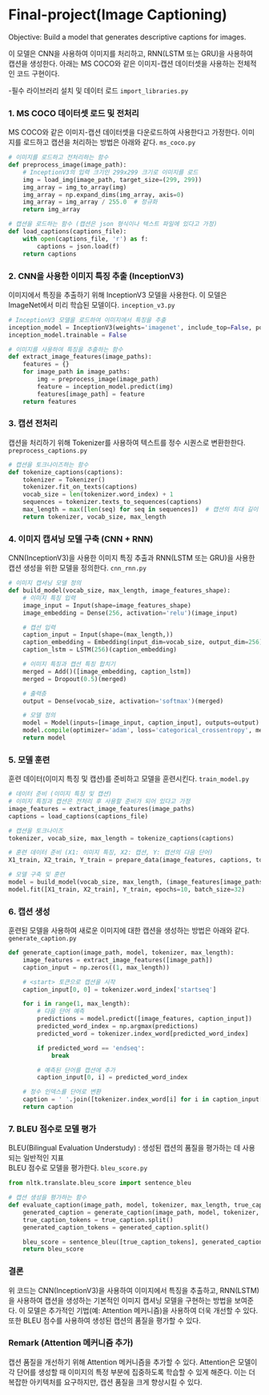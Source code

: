 # Final-project(Image Captioning)

Objective: Build a model that generates descriptive captions for images.

이 모델은 CNN을 사용하여 이미지를 처리하고, RNN(LSTM 또는 GRU)을 사용하여 캡션을 생성한다. 아래는 MS COCO와 같은 이미지-캡션 데이터셋을 사용하는 전체적인 코드 구현이다.

-필수 라이브러리 설치 및 데이터 로드
`import_libraries.py`

### 1. MS COCO 데이터셋 로드 및 전처리
MS COCO와 같은 이미지-캡션 데이터셋을 다운로드하여 사용한다고 가정한다. 이미지를 로드하고 캡션을 처리하는 방법은 아래와 같다.
`ms_coco.py`
```python
# 이미지를 로드하고 전처리하는 함수
def preprocess_image(image_path):
    # InceptionV3의 입력 크기인 299x299 크기로 이미지를 로드
    img = load_img(image_path, target_size=(299, 299))
    img_array = img_to_array(img)
    img_array = np.expand_dims(img_array, axis=0)
    img_array = img_array / 255.0  # 정규화
    return img_array

# 캡션을 로드하는 함수 (캡션은 json 형식이나 텍스트 파일에 있다고 가정)
def load_captions(captions_file):
    with open(captions_file, 'r') as f:
        captions = json.load(f)
    return captions
```
### 2. CNN을 사용한 이미지 특징 추출 (InceptionV3)
이미지에서 특징을 추출하기 위해 InceptionV3 모델을 사용한다. 이 모델은 ImageNet에서 미리 학습된 모델이다.
`inception_v3.py`
```python
# InceptionV3 모델을 로드하여 이미지에서 특징을 추출
inception_model = InceptionV3(weights='imagenet', include_top=False, pooling='avg')
inception_model.trainable = False

# 이미지를 사용하여 특징을 추출하는 함수
def extract_image_features(image_paths):
    features = {}
    for image_path in image_paths:
        img = preprocess_image(image_path)
        feature = inception_model.predict(img)
        features[image_path] = feature
    return features
```
### 3. 캡션 전처리
캡션을 처리하기 위해 Tokenizer를 사용하여 텍스트를 정수 시퀀스로 변환한한다.
`preprocess_captions.py`
```python
# 캡션을 토크나이즈하는 함수
def tokenize_captions(captions):
    tokenizer = Tokenizer()
    tokenizer.fit_on_texts(captions)
    vocab_size = len(tokenizer.word_index) + 1
    sequences = tokenizer.texts_to_sequences(captions)
    max_length = max([len(seq) for seq in sequences])  # 캡션의 최대 길이
    return tokenizer, vocab_size, max_length
```
### 4. 이미지 캡셔닝 모델 구축 (CNN + RNN)
CNN(InceptionV3)을 사용한 이미지 특징 추출과 RNN(LSTM 또는 GRU)을 사용한 캡션 생성을 위한 모델을 정의한다.
`cnn_rnn.py`
```python
# 이미지 캡셔닝 모델 정의
def build_model(vocab_size, max_length, image_features_shape):
    # 이미지 특징 입력
    image_input = Input(shape=image_features_shape)
    image_embedding = Dense(256, activation='relu')(image_input)

    # 캡션 입력
    caption_input = Input(shape=(max_length,))
    caption_embedding = Embedding(input_dim=vocab_size, output_dim=256)(caption_input)
    caption_lstm = LSTM(256)(caption_embedding)

    # 이미지 특징과 캡션 특징 합치기
    merged = Add()([image_embedding, caption_lstm])
    merged = Dropout(0.5)(merged)

    # 출력층
    output = Dense(vocab_size, activation='softmax')(merged)

    # 모델 정의
    model = Model(inputs=[image_input, caption_input], outputs=output)
    model.compile(optimizer='adam', loss='categorical_crossentropy', metrics=['accuracy'])
    return model
```
### 5. 모델 훈련
훈련 데이터(이미지 특징 및 캡션)를 준비하고 모델을 훈련시킨다.
`train_model.py`
```python
# 데이터 준비 (이미지 특징 및 캡션)
# 이미지 특징과 캡션은 전처리 후 사용할 준비가 되어 있다고 가정
image_features = extract_image_features(image_paths)
captions = load_captions(captions_file)

# 캡션을 토크나이즈
tokenizer, vocab_size, max_length = tokenize_captions(captions)

# 훈련 데이터 준비 (X1: 이미지 특징, X2: 캡션, Y: 캡션의 다음 단어)
X1_train, X2_train, Y_train = prepare_data(image_features, captions, tokenizer, max_length)

# 모델 구축 및 훈련
model = build_model(vocab_size, max_length, (image_features[image_paths[0]].shape))
model.fit([X1_train, X2_train], Y_train, epochs=10, batch_size=32)
```
### 6. 캡션 생성
훈련된 모델을 사용하여 새로운 이미지에 대한 캡션을 생성하는 방법은 아래와 같다.
`generate_caption.py`
```python
def generate_caption(image_path, model, tokenizer, max_length):
    image_features = extract_image_features([image_path])
    caption_input = np.zeros((1, max_length))

    # <start> 토큰으로 캡션을 시작
    caption_input[0, 0] = tokenizer.word_index['startseq']

    for i in range(1, max_length):
        # 다음 단어 예측
        predictions = model.predict([image_features, caption_input])
        predicted_word_index = np.argmax(predictions)
        predicted_word = tokenizer.index_word[predicted_word_index]

        if predicted_word == 'endseq':
            break

        # 예측된 단어를 캡션에 추가
        caption_input[0, i] = predicted_word_index

    # 정수 인덱스를 단어로 변환
    caption = ' '.join([tokenizer.index_word[i] for i in caption_input[0] if i != 0])
    return caption
```
### 7. BLEU 점수로 모델 평가
BLEU(Bilingual Evaluation Understudy) : 생성된 캡션의 품질을 평가하는 데 사용되는 일반적인 지표\
BLEU 점수로 모델을 평가한다.
`bleu_score.py`
```python
from nltk.translate.bleu_score import sentence_bleu

# 캡션 생성을 평가하는 함수
def evaluate_caption(image_path, model, tokenizer, max_length, true_caption):
    generated_caption = generate_caption(image_path, model, tokenizer, max_length)
    true_caption_tokens = true_caption.split()
    generated_caption_tokens = generated_caption.split()

    bleu_score = sentence_bleu([true_caption_tokens], generated_caption_tokens)
    return bleu_score
```

### 결론
위 코드는 CNN(InceptionV3)을 사용하여 이미지에서 특징을 추출하고, RNN(LSTM)을 사용하여 캡션을 생성하는 기본적인 이미지 캡셔닝 모델을 구현하는 방법을 보여준다.
이 모델은 추가적인 기법(예: Attention 메커니즘)을 사용하여 더욱 개선할 수 있다. 또한 BLEU 점수를 사용하여 생성된 캡션의 품질을 평가할 수 있다.

### Remark (Attention 메커니즘 추가)
캡션 품질을 개선하기 위해 Attention 메커니즘을 추가할 수 있다. Attention은 모델이 각 단어를 생성할 때 이미지의 특정 부분에 집중하도록 학습할 수 있게 해준다. 이는 더 복잡한 아키텍처를 요구하지만, 캡션 품질을 크게 향상시킬 수 있다.




